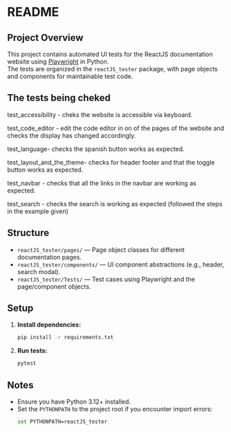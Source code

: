 # README

## Project Overview

This project contains automated UI tests for the ReactJS documentation website using [Playwright](https://playwright.dev/) in Python.  
The tests are organized in the `reactJS_tester` package, with page objects and components for maintainable test code.

## The tests being cheked

test_accessibility - cheks the website is accessible via keyboard.

test_code_editor - edit the code editor in on of the pages of the website and checks the display has changed accordingly.

test_language- checks the spanish button works as expected.

test_layout_and_the_theme- checks for header footer and that the toggle button works as expected.

test_navbar - checks that all the links in the navbar are working as expected.

test_search - checks the search is working as expected (followed the steps in the example given)

## Structure

- `reactJS_tester/pages/` — Page object classes for different documentation pages.
- `reactJS_tester/components/` — UI component abstractions (e.g., header, search modal).
- `reactJS_tester/Tests/` — Test cases using Playwright and the page/component objects.

## Setup

1. **Install dependencies:**

   ```sh
   pip install -r requirements.txt
   ```

2. **Run tests:**
   ```sh
   pytest
   ```

## Notes

- Ensure you have Python 3.12+ installed.
- Set the `PYTHONPATH` to the project root if you encounter import errors:
  ```sh
  set PYTHONPATH=reactJS_tester
  ```
